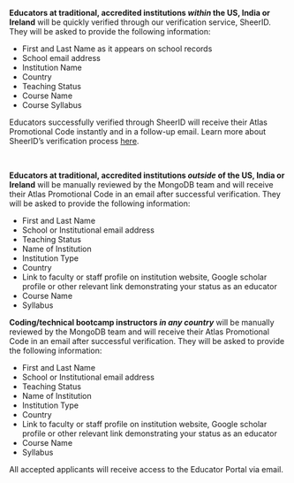 **Educators at traditional, accredited institutions _within_ the US, India or Ireland** will be quickly verified through our verification service, SheerID. They will be asked to provide the following information:

- First and Last Name as it appears on school records
- School email address
- Institution Name
- Country
- Teaching Status
- Course Name
- Course Syllabus

Educators successfully verified through SheerID will receive their Atlas Promotional Code instantly and in a follow-up email. Learn more about SheerID’s verification process [here](https://offers.sheerid.com/sheerid/help-center/?pid=63cea347ea1fab6ff9fb2239&locale=en_US).

&nbsp;

**Educators at traditional, accredited institutions _outside_ of the US, India or Ireland** will be manually reviewed by the MongoDB team and will receive their Atlas Promotional Code in an email after successful verification. They will be asked to provide the following information:

- First and Last Name
- School or Institutional email address
- Teaching Status
- Name of Institution
- Institution Type
- Country
- Link to faculty or staff profile on institution website, Google scholar profile or other relevant link demonstrating your status as an educator
- Course Name
- Syllabus

**Coding/technical bootcamp instructors _in any country_** will be manually reviewed by the MongoDB team and will receive their Atlas Promotional Code in an email after successful verification. They will be asked to provide the following information:

- First and Last Name
- School or Institutional email address
- Teaching Status
- Name of Institution
- Institution Type
- Country
- Link to faculty or staff profile on institution website, Google scholar profile or other relevant link demonstrating your status as an educator
- Course Name
- Syllabus

All accepted applicants will receive access to the Educator Portal via email.
